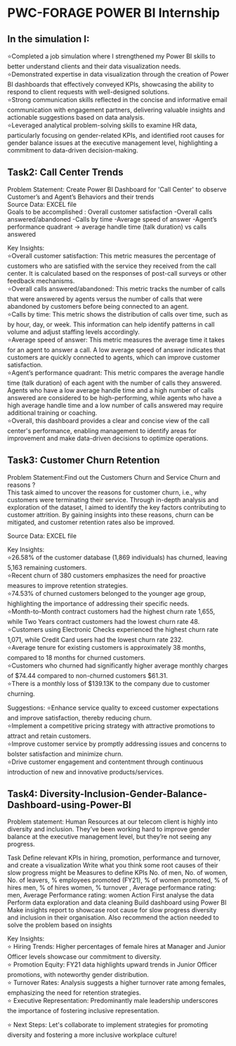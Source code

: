 # PWC-FORAGE POWER BI Internship
  
## In the simulation I:     
⭐Completed a job simulation where I strengthened my Power BI skills to better understand clients and their data visualization needs.     
⭐Demonstrated expertise in data visualization through the creation of Power BI dashboards that effectively conveyed KPIs, showcasing the ability to respond to client requests with well-designed solutions.    
⭐Strong communication skills reflected in the concise and informative email communication with engagement partners, delivering valuable insights and actionable suggestions based on data analysis.     
⭐Leveraged analytical problem-solving skills to examine HR data, particularly focusing on gender-related KPIs, and identified root causes for gender balance issues at the executive management level, highlighting a commitment to data-driven decision-making.

## Task2: Call Center Trends   
Problem Statement: Create Power BI Dashboard for 'Call Center' to observe Customer’s and Agent’s Behaviors and their trends        
Source Data: EXCEL file       
Goals to be accomplished :  Overall customer satisfaction -Overall calls answered/abandoned -Calls by time -Average speed of answer -Agent’s performance quadrant -> average handle time (talk duration) vs calls answered

Key Insights:   
⭐Overall customer satisfaction: This metric measures the percentage of customers who are satisfied with the service they received from the call center. It is calculated based on the responses of post-call surveys or other feedback mechanisms.    
⭐Overall calls answered/abandoned: This metric tracks the number of calls that were answered by agents versus the number of calls that were abandoned by customers before being connected to an agent.    
⭐Calls by time: This metric shows the distribution of calls over time, such as by hour, day, or week. This information can help identify patterns in call volume and adjust staffing levels accordingly.    
⭐Average speed of answer: This metric measures the average time it takes for an agent to answer a call. A low average speed of answer indicates that customers are quickly connected to agents, which can improve customer satisfaction.    
⭐Agent’s performance quadrant: This metric compares the average handle time (talk duration) of each agent with the number of calls they answered. Agents who have a low average handle time and a high number of calls answered are considered to be high-performing, while    agents who have a high average handle time and a low number of calls answered may require additional training or coaching.       
⭐Overall, this dashboard provides a clear and concise view of the call center's performance, enabling management to identify areas for improvement and make data-driven decisions to optimize operations.

## Task3: Customer Churn Retention      
Problem Statement:Find out the Customers Churn and Service Churn and reasons ?       
This task aimed to uncover the reasons for customer churn, i.e., why customers were terminating their service. Through in-depth analysis and exploration of the dataset, I aimed to identify the key factors contributing to customer attrition. By gaining insights into these reasons, churn can be mitigated, and customer retention rates also be improved.       

Source Data: EXCEL file

Key Insights:   
⭐26.58% of the customer database (1,869 individuals) has churned, leaving 5,163 remaining customers.   
⭐Recent churn of 380 customers emphasizes the need for proactive measures to improve retention strategies.   
⭐74.53% of churned customers belonged to the younger age group, highlighting the importance of addressing their specific needs.   
⭐Month-to-Month contract customers had the highest churn rate 1,655, while Two Years contract customers had the lowest churn rate 48.    
⭐Customers using Electronic Checks experienced the highest churn rate 1,071, while Credit Card users had the lowest churn rate 232.   
⭐Average tenure for existing customers is approximately 38 months, compared to 18 months for churned customers.    
⭐Customers who churned had significantly higher average monthly charges of $74.44 compared to non-churned customers $61.31.    
⭐There is a monthly loss of $139.13K to the company due to customer churning.   

Suggestions:
⭐Enhance service quality to exceed customer expectations and improve satisfaction, thereby reducing churn.    
⭐Implement a competitive pricing strategy with attractive promotions to attract and retain customers.    
⭐Improve customer service by promptly addressing issues and concerns to bolster satisfaction and minimize churn.     
⭐Drive customer engagement and contentment through continuous introduction of new and innovative products/services.

## Task4: Diversity-Inclusion-Gender-Balance-Dashboard-using-Power-BI      
Problem statement: Human Resources at our telecom client is highly into diversity and inclusion. They’ve been working hard to improve gender balance at the executive management level, but they’re not seeing any progress.      

Task Define relevant KPIs in hiring, promotion, performance and turnover, and create a visualization Write what you think some root causes of their slow progress might be Measures to define KPIs No. of men, No. of women, No. of leavers, % employees promoted (FY21), % of women promoted, % of hires men, % of hires women, % turnover , Average performance rating: men, Average Performance rating: women
Action First analyse the data Perform data exploration and data cleaning Build dashboard using Power BI Make insights report to showcase root cause for slow progress diversity and inclusion in their organisation. Also recommend the action needed to solve the problem based on insights    

Key Insights:     
⭐ Hiring Trends: Higher percentages of female hires at Manager and Junior Officer levels showcase our commitment to diversity.     
⭐ Promotion Equity: FY21 data highlights upward trends in Junior Officer promotions, with noteworthy gender distribution.      
⭐ Turnover Rates: Analysis suggests a higher turnover rate among females, emphasizing the need for retention strategies.       
⭐ Executive Representation: Predominantly male leadership underscores the importance of fostering inclusive representation.      

⭐ Next Steps: Let's collaborate to implement strategies for promoting diversity and fostering a more inclusive workplace culture!
